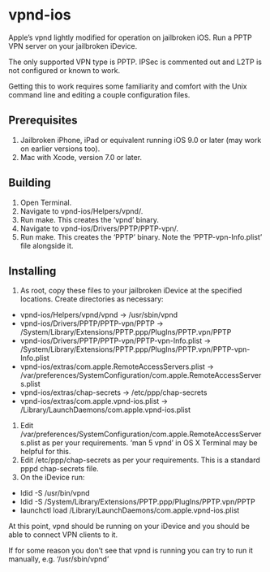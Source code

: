 # vpnd-ios

Apple’s vpnd lightly modified for operation on jailbroken iOS. Run a PPTP VPN server on your jailbroken iDevice.

The only supported VPN type is PPTP. IPSec is commented out and L2TP is not configured or known to work.

Getting this to work requires some familiarity and comfort with the Unix command line and editing a couple configuration files.

## Prerequisites

1. Jailbroken iPhone, iPad or equivalent running iOS 9.0 or later (may work on earlier versions too).
1. Mac with Xcode, version 7.0 or later.

## Building

1. Open Terminal.
1. Navigate to vpnd-ios/Helpers/vpnd/.
1. Run make. This creates the ‘vpnd’ binary.
1. Navigate to vpnd-ios/Drivers/PPTP/PPTP-vpn/.
1. Run make. This creates the ‘PPTP’ binary. Note the ‘PPTP-vpn-Info.plist’ file alongside it.

## Installing

1. As root, copy these files to your jailbroken iDevice at the specified locations. Create directories as necessary:
  * vpnd-ios/Helpers/vpnd/vpnd -> /usr/sbin/vpnd
  * vpnd-ios/Drivers/PPTP/PPTP-vpn/PPTP -> /System/Library/Extensions/PPTP.ppp/PlugIns/PPTP.vpn/PPTP
  * vpnd-ios/Drivers/PPTP/PPTP-vpn/PPTP-vpn-Info.plist -> /System/Library/Extensions/PPTP.ppp/PlugIns/PPTP.vpn/PPTP-vpn-Info.plist
  * vpnd-ios/extras/com.apple.RemoteAccessServers.plist -> /var/preferences/SystemConfiguration/com.apple.RemoteAccessServers.plist
  * vpnd-ios/extras/chap-secrets -> /etc/ppp/chap-secrets
  * vpnd-ios/extras/com.apple.vpnd-ios.plist -> /Library/LaunchDaemons/com.apple.vpnd-ios.plist
1. Edit /var/preferences/SystemConfiguration/com.apple.RemoteAccessServers.plist as per your requirements. ‘man 5 vpnd’ in OS X Terminal may be helpful for this.
1. Edit /etc/ppp/chap-secrets as per your requirements. This is a standard pppd chap-secrets file.
1. On the iDevice run:
  * ldid -S /usr/bin/vpnd
  * ldid -S /System/Library/Extensions/PPTP.ppp/PlugIns/PPTP.vpn/PPTP
  * launchctl load /Library/LaunchDaemons/com.apple.vpnd-ios.plist

At this point, vpnd should be running on your iDevice and you should be able to connect VPN clients to it.

If for some reason you don’t see that vpnd is running you can try to run it manually, e.g. ‘/usr/sbin/vpnd’


